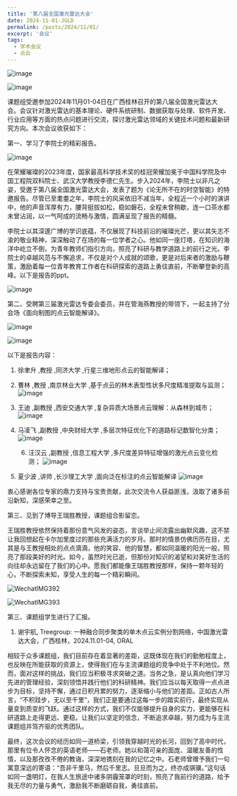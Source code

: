 ```yaml
---
title: '第八届全国激光雷达大会'
date: 2024-11-01-JGLD
permalink: /posts/2024/11/01/
excerpt: '会议'
tags:
  - 学术会议
  - 点云
---
```


![image](https://github.com/user-attachments/assets/ca2959ca-a7f0-42c5-894e-fb9101f980ca)

![image](https://github.com/user-attachments/assets/b90df2b5-4f1e-4866-8155-fc8fbef95379)

课题组受邀参加2024年11月01-04日在广西桂林召开的第八届全国激光雷达大会。会议针对激光雷达的基本理论、硬件系统研制、数据获取与处理、软件开发、行业应用等方面的热点问题进行交流，探讨激光雷达领域的关键技术问题和最新研究方向。本次会议收获如下：


第一、学习了李院士的精彩报告。

![image](https://github.com/user-attachments/assets/c5a1760a-d029-4a94-bbd3-429d2c0fd15a)

在荣耀璀璨的2023年度，国家最高科学技术奖的桂冠荣耀加冕于中国科学院及中国工程院双料院士、武汉大学教授李德仁先生。步入2024年，李院士以非凡之姿，受邀于第八届全国激光雷达大会，发表了题为《论无所不在的时空智能》的特邀报告。尽管已至耄耋之年，李院士的风采依旧不减当年，全程近一个小时的演讲中，他的声音浑厚有力，腰背挺拔如松，稳如磐石，全程未曾稍歇，连一口茶水都未曾沾润，以一气呵成的流畅与激情，圆满呈现了报告的精髓。

李院士以其深邃广博的学识底蕴，不仅展现了科技前沿的璀璨光芒，更以其矢志不渝的敬业精神，深深触动了在场的每一位学者之心。他如同一座灯塔，在知识的海洋中屹立不倒，为青年教师们指引方向，照亮了科研与教学道路上的前行之光。李院士的卓越风范与不懈追求，不仅是对个人成就的颂歌，更是对后来者的激励与鞭策，激励着每一位青年教育工作者在科研探索的道路上勇往直前，不断攀登新的高峰。以下是报告的ppt。


![image](https://github.com/user-attachments/assets/6f6de380-3859-4ab9-bfa7-bb7ab3610115)



第二、受聘第三届激光雷达专委会委员，并在管海燕教授的带领下，一起主持了分会场《面向制图的点云智能解译》。

![image](https://github.com/user-attachments/assets/2cc61f88-bfa9-47bc-a912-d0f98a88293f)

![image](https://github.com/user-attachments/assets/d92f225c-41f6-4c5f-9d3b-6f4e3a650c95)

以下是报告内容：
1. 徐聿升 ,教授 ,同济大学 ,行星三维地形点云的智能解译；

2. 曹林 ,教授 ,南京林业大学 ,基于点云的林木表型性状多尺度精准提取与监测；
![image](https://github.com/user-attachments/assets/8dcaef99-3c6e-4165-999b-e23ec476d02d)

3. 王迪 ,副教授 ,西安交通大学 ,复杂异质大场景点云理解：从森林到城市；
![image](https://github.com/user-attachments/assets/968c2be6-e17f-446d-ac42-97f2f3e02d9a)

4. 马凌飞 ,副教授 ,中央财经大学 ,多层次特征优化下的道路标记数智化分类；
![image](https://github.com/user-attachments/assets/9bb8669e-4e52-4a57-9b65-b3423d6f69fd)

   6. 汪汉云 ,副教授 ,信息工程大学 ,多尺度差异特征增强的激光点云变化检测；
![image](https://github.com/user-attachments/assets/5786369a-37a2-403a-96ac-09ec7be75d51)

7. 夏少波 ,讲师 ,长沙理工大学 ,面向泛在标注的点云智能解译
![image](https://github.com/user-attachments/assets/491ca3d5-dc5f-4fd7-be20-c7869b1b4db2)

衷心感谢各位专家的鼎力支持与宝贵贡献，此次交流令人获益匪浅，汲取了诸多前沿新知，深感荣幸之至。 


第三、见到了博导王瑞胜教授，课题组合影留恋。

王瑞胜教授依然保持着那份意气风发的姿态，言谈举止间流露出幽默风趣，这不禁让我回想起在卡尔加里度过的那些充满活力的岁月。那时的情景仿佛历历在目，尤其是与王教授相处的点点滴滴，他的笑容、他的智慧，都如同温暖的阳光一般，照亮了那段美好的时光。如今，虽然时光已逝，但那份对知识的渴望和对美好生活的向往却永远留在了我们的心中。愿我们都能像王瑞胜教授那样，保持一颗年轻的心，不断探索未知，享受人生的每一个精彩瞬间。

![WechatIMG392](https://github.com/user-attachments/assets/11a20f09-4df0-417d-821b-bd2bbafff6ae)

![WechatIMG393](https://github.com/user-attachments/assets/ffa7ab03-125d-4026-8bb7-867f079845ea)

第三、课题组学生进行了汇报。
1. 谢宇航, Treegroup: 一种融合同步聚类的单木点云实例分割网络，中国激光雷达大会，广西桂林，2024.11.01-04, ORAL

相较于众多课题组，我们目前存在着显著的差距，这既体现在我们的勤勉程度上，也反映在所能获取的资源上，使得我们在与主流课题组的竞争中处于不利地位。然而，面对这样的挑战，我们应当积极寻求突破之道。当务之急，是认真向他们学习先进的管理经验，深刻领悟并践行他们的科研精神。我们应当以每天取得一点点进步为目标，坚持不懈，通过日积月累的努力，逐渐缩小与他们的差距。正如古人所言，“不积跬步，无以至千里”，我们正是要通过这每一步的踏实前行，最终实现从量变到质变的飞跃。通过这样的方式，我们不仅能够提升自身的实力，更能够在科研道路上走得更远、更稳。让我们以坚定的信念，不断追求卓越，努力成为与主流课题组并驾齐驱的优秀团队。

最终，这次会议的经历如同一道桥梁，引领我穿越时光的长河，回到了高中时代，那里有位令人怀念的英语老师——石老师。她以和蔼可亲的面庞、温暖友善的性情，以及那孜孜不倦的教诲，深深地镌刻在我的记忆之中。石老师曾赠予我们一句寓意深远的寄语：“吾非千里马，然后千里志。旦旦而为之，终亦成骐骥。”这句话如同一盏明灯，在我人生旅途中诸多阴霾笼罩的时刻，照亮了我前行的道路，给予我无尽的力量与勇气，激励我不断磨砺自我，勇往直前。
























